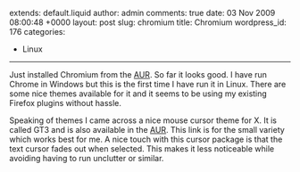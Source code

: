 extends: default.liquid
author: admin
comments: true
date: 03 Nov 2009 08:00:48 +0000
layout: post
slug: chromium
title: Chromium
wordpress_id: 176
categories:
- Linux
---

Just installed Chromium	from the [AUR](http://aur.archlinux.org/packages.php?ID=31368). So far it looks good. I have run Chrome in Windows but this is the first time I have run it in Linux. There are some nice themes available for it and it seems to be using my existing Firefox plugins without hassle.

Speaking of themes I came across a nice mouse cursor theme for X. It is called GT3 and is also available in the [AUR](http://aur.archlinux.org/packages.php?ID=28533). This link is for the small variety which works best for me. A nice touch with this cursor package is that the text cursor fades out when selected. This makes it less noticeable while avoiding having to run unclutter or similar.
